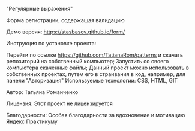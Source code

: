 "Регулярные выражения"

Форма регистрации, содержащая валидацию

Демо версия: https://stasbasov.github.io/form/

Инструкция по установке проекта:

Перейти по ссылке https://github.com/TatianaRom/patterns и скачать репозиторий на собственный компьютер;
Запустить со своего компьютера скаченные файлы; Данный проект можно использовать в собственных проектах, путем его в страивания в код, например, для панели "Авторизация"
Используемые технологии: CSS, HTML, GIT

Автор: Татьяна Романченко

Лицензия: Этот проект не лицензируется

Благодарности: Особая благодарности за вдохновение и мотивацию Яндекс Практикуму
